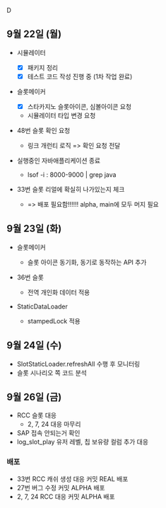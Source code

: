 D
## 9월 22일 (월)

- 시뮬레이터
	- [x] 패키지 정리
	- [x] 테스트 코드 작성 진행 중 (1차 작업 완료)

- 슬롯메이커
	- [x] 스타카지노 슬롯아이콘, 심볼아이콘 요청
	- 시뮬레이터 타입 변경 요청

- 48번 슬롯 확인 요청
	- 링크 개런티 로직 => 확인 요청 전달

- 실행중인 자바애플리케이션 종료
	- lsof -i : 8000-9000 | grep java

- 33번 슬롯 리얼에 확실히 나가있는지 체크
	- => 배포 필요함!!!!!! alpha, main에 모두 머지 필요

## 9월 23일 (화)

- 슬롯메이커
	- 슬롯 아이콘 동기화, 동기로 동작하는 API 추가
- 36번 슬롯
	- 전역 개인화 데이터 적용


- StaticDataLoader
	- stampedLock 적용

## 9월 24일 (수)

- SlotStaticLoader.refreshAll 수행 후 모니터링
- 슬롯 시나리오 쪽 코드 분석

## 9월 26일 (금)

- RCC 슬롯 대응
	- 2, 7, 24 대응 마무리
- SAP 접속 안되는거 확인
- log_slot_play 유저 레벨, 칩 보유량 컬럼 추가 대응

### 배포
- 33번 RCC 캐쉬 생성 대응 커밋 REAL 배포
- 27번 버그 수정 커밋 ALPHA 배포
- 2, 7, 24 RCC 대응 커밋 ALPHA 배포